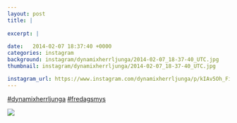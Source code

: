 ```yaml
---
layout: post
title: |
  
excerpt: |
   
date:   2014-02-07 18:37:40 +0000
categories: instagram
background: instagram/dynamixherrljunga/2014-02-07_18-37-40_UTC.jpg
thumbnail: instagram/dynamixherrljunga/2014-02-07_18-37-40_UTC.jpg

instagram_url: https://www.instagram.com/dynamixherrljunga/p/kIAv5Oh_Fi
---
```

[#dynamixherrljunga](https://www.instagram.com/explore/tags/dynamixherrljunga/) [#fredagsmys](https://www.instagram.com/explore/tags/fredagsmys/)



<img src='{{ site.baseurl }}/instagram/dynamixherrljunga/2014-02-07_18-37-40_UTC.jpg' class='img-fluid' />
